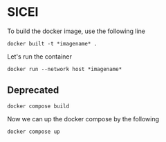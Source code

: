 # SICEI

To build the docker image, use the following line

```
docker built -t *imagename* .
```

Let's run the container

```
docker run --network host *imagename*
```

## Deprecated

```
docker compose build
```

Now we can up the docker compose by the following
```
docker compose up
```
